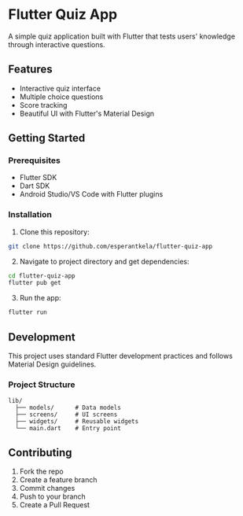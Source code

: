 # Flutter Quiz App

A simple quiz application built with Flutter that tests users' knowledge through interactive questions.

## Features

- Interactive quiz interface
- Multiple choice questions
- Score tracking
- Beautiful UI with Flutter's Material Design

## Getting Started

### Prerequisites

- Flutter SDK
- Dart SDK
- Android Studio/VS Code with Flutter plugins

### Installation

1. Clone this repository:
```sh
git clone https://github.com/esperantkela/flutter-quiz-app
```

2. Navigate to project directory and get dependencies:
```sh
cd flutter-quiz-app
flutter pub get
```

3. Run the app:
```sh
flutter run
```

## Development

This project uses standard Flutter development practices and follows Material Design guidelines.

### Project Structure

```
lib/
  ├── models/      # Data models
  ├── screens/     # UI screens
  ├── widgets/     # Reusable widgets
  └── main.dart    # Entry point
```

## Contributing

1. Fork the repo
2. Create a feature branch
3. Commit changes
4. Push to your branch
5. Create a Pull Request

